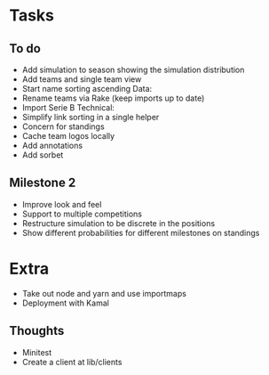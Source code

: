 # Tasks

## To do

- Add simulation to season showing the simulation distribution
- Add teams and single team view
- Start name sorting ascending
Data:
- Rename teams via Rake (keep imports up to date)
- Import Serie B
Technical:
- Simplify link sorting in a single helper
- Concern for standings
- Cache team logos locally
- Add annotations
- Add sorbet

## Milestone 2
- Improve look and feel
- Support to multiple competitions
- Restructure simulation to be discrete in the positions
- Show different probabilities for different milestones on standings

# Extra
- Take out node and yarn and use importmaps
- Deployment with Kamal

## Thoughts
- Minitest
- Create a client at lib/clients

